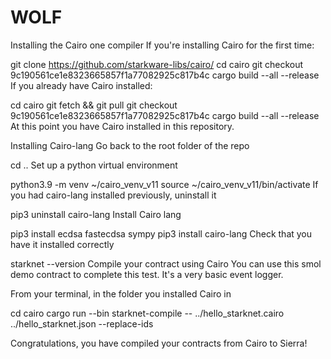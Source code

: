 # WOLF
Installing the Cairo one compiler
If you're installing Cairo for the first time:

git clone https://github.com/starkware-libs/cairo/
cd cairo
git checkout 9c190561ce1e8323665857f1a77082925c817b4c
cargo build --all --release
If you already have Cairo installed:

cd cairo
git fetch && git pull
git checkout 9c190561ce1e8323665857f1a77082925c817b4c
cargo build --all --release
At this point you have Cairo installed in this repository.

Installing Cairo-lang
Go back to the root folder of the repo

cd ..
Set up a python virtual environment

python3.9 -m venv ~/cairo_venv_v11
source ~/cairo_venv_v11/bin/activate
If you had cairo-lang installed previously, uninstall it

pip3 uninstall cairo-lang
Install Cairo lang

pip3 install ecdsa fastecdsa sympy
pip3 install cairo-lang
Check that you have it installed correctly

starknet --version
Compile your contract using Cairo
You can use this smol demo contract to complete this test. It's a very basic event logger.

From your terminal, in the folder you installed Cairo in

cd cairo
cargo run --bin starknet-compile -- ../hello_starknet.cairo ../hello_starknet.json --replace-ids	

Congratulations, you have compiled your contracts from Cairo to Sierra!

